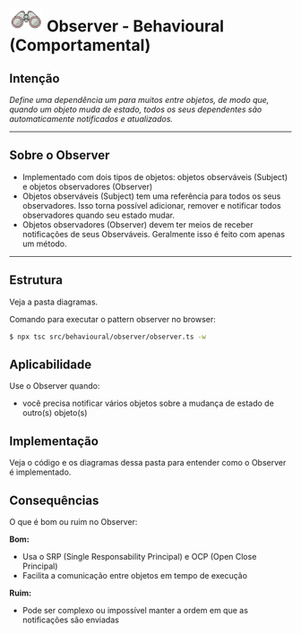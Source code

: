 # ![](../../../public/img/icon-observer-mini.png 'Observer') Observer - Behavioural (Comportamental)

## Intenção

_Define uma dependência um para muitos entre objetos, de modo que, quando um objeto muda de estado, todos os seus dependentes são automaticamente notificados e atualizados._

---

## Sobre o Observer

- Implementado com dois tipos de objetos: objetos observáveis (Subject) e objetos observadores (Observer)
- Objetos observáveis (Subject) tem uma referência para todos os seus observadores. Isso torna possível adicionar, remover e notificar todos observadores quando seu estado mudar.
- Objetos observadores (Observer) devem ter meios de receber notificações de seus Observáveis. Geralmente isso é feito com apenas um método.

---

## Estrutura

Veja a pasta diagramas.

Comando para executar o pattern observer no browser:

```zsh
$ npx tsc src/behavioural/observer/observer.ts -w
```

## Aplicabilidade

Use o Observer quando:

- você precisa notificar vários objetos sobre a mudança de estado de outro(s) objeto(s)

## Implementação

Veja o código e os diagramas dessa pasta para entender como o Observer é implementado.

## Consequências

O que é bom ou ruim no Observer:

**Bom:**

- Usa o SRP (Single Responsability Principal) e OCP (Open Close Principal)
- Facilita a comunicação entre objetos em tempo de execução

**Ruim:**

- Pode ser complexo ou impossível manter a ordem em que as notificações são enviadas
